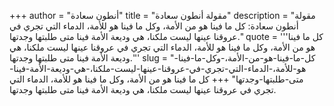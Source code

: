 +++
author = "أنطون سعادة"
title = "مقولة أنطون سعادة"
description = "مقولة أنطون سعادة: كل ما فينا هو من الأمة، وكل ما فينا هو للأمة، الدماء التي تجري في عروقنا عينها ليست ملكنا، هي وديعة الأمة فينا متى طلبتها وجدتها."
quote = '''كل ما فينا هو من الأمة، وكل ما فينا هو للأمة، الدماء التي تجري في عروقنا عينها ليست ملكنا، هي وديعة الأمة فينا متى طلبتها وجدتها.'''
slug = "كل-ما-فينا-هو-من-الأمة،-وكل-ما-فينا-هو-للأمة،-الدماء-التي-تجري-في-عروقنا-عينها-ليست-ملكنا،-هي-وديعة-الأمة-فينا-متى-طلبتها-وجدتها"
+++
كل ما فينا هو من الأمة، وكل ما فينا هو للأمة، الدماء التي تجري في عروقنا عينها ليست ملكنا، هي وديعة الأمة فينا متى طلبتها وجدتها.
